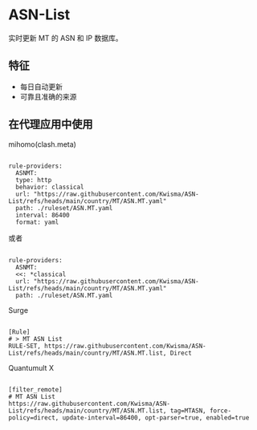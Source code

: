 
# ASN-List
    
实时更新 MT 的 ASN 和 IP 数据库。
    
## 特征
    
- 每日自动更新
- 可靠且准确的来源
    
## 在代理应用中使用
    
mihomo(clash.meta)
   
<pre><code class="language-javascript">
rule-providers:
  ASNMT:
  type: http
  behavior: classical
  url: "https://raw.githubusercontent.com/Kwisma/ASN-List/refs/heads/main/country/MT/ASN.MT.yaml"
  path: ./ruleset/ASN.MT.yaml
  interval: 86400
  format: yaml
</code></pre>

或者

<pre><code class="language-javascript">
rule-providers:
  ASNMT:
  <<: *classical
  url: "https://raw.githubusercontent.com/Kwisma/ASN-List/refs/heads/main/country/MT/ASN.MT.yaml"
  path: ./ruleset/ASN.MT.yaml
</code></pre>
    
Surge
    
<pre><code class="language-javascript">
[Rule]
# > MT ASN List
RULE-SET, https://raw.githubusercontent.com/Kwisma/ASN-List/refs/heads/main/country/MT/ASN.MT.list, Direct
</code></pre>
    
Quantumult X
    
<pre><code class="language-javascript">
[filter_remote]
# MT ASN List
https://raw.githubusercontent.com/Kwisma/ASN-List/refs/heads/main/country/MT/ASN.MT.list, tag=MTASN, force-policy=direct, update-interval=86400, opt-parser=true, enabled=true
</code></pre>
